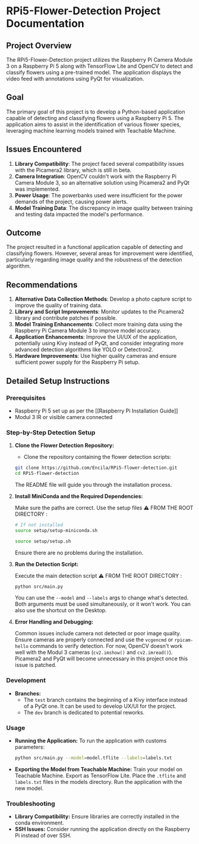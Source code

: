 
# RPi5-Flower-Detection Project Documentation

## Project Overview

The RPi5-Flower-Detection project utilizes the Raspberry Pi Camera Module 3 on a Raspberry Pi 5 along with TensorFlow Lite and OpenCV to detect and classify flowers using a pre-trained model. The application displays the video feed with annotations using PyQt for visualization.

## Goal

The primary goal of this project is to develop a Python-based application capable of detecting and classifying flowers using a Raspberry Pi 5. The application aims to assist in the identification of various flower species, leveraging machine learning models trained with Teachable Machine.

## Issues Encountered

1. **Library Compatibility**: The project faced several compatibility issues with the Picamera2 library, which is still in beta.
2. **Camera Integration**: OpenCV couldn't work with the Raspberry Pi Camera Module 3, so an alternative solution using Picamera2 and PyQt was implemented.
3. **Power Usage**: The powerbanks used were insufficient for the power demands of the project, causing power alerts.
4. **Model Training Data**: The discrepancy in image quality between training and testing data impacted the model's performance.

## Outcome

The project resulted in a functional application capable of detecting and classifying flowers. However, several areas for improvement were identified, particularly regarding image quality and the robustness of the detection algorithm.

## Recommendations

1. **Alternative Data Collection Methods**: Develop a photo capture script to improve the quality of training data.
2. **Library and Script Improvements**: Monitor updates to the Picamera2 library and contribute patches if possible.
3. **Model Training Enhancements**: Collect more training data using the Raspberry Pi Camera Module 3 to improve model accuracy.
4. **Application Enhancements**: Improve the UI/UX of the application, potentially using Kivy instead of PyQt, and consider integrating more advanced detection algorithms like YOLO or Detectron2.
5. **Hardware Improvements**: Use higher quality cameras and ensure sufficient power supply for the Raspberry Pi setup.

## Detailed Setup Instructions

### Prerequisites

- Raspberry Pi 5 set up as per the [[Raspberry Pi Installation Guide]]
- Modul 3 IR or visible camera connected

### Step-by-Step Detection Setup

1. **Clone the Flower Detection Repository:**
   - Clone the repository containing the flower detection scripts:
   ```sh
   git clone https://github.com/Encila/RPi5-flower-detection.git
   cd RPi5-flower-detection
   ```
   
   The README file will guide you through the installation process.

2. **Install MiniConda and the Required Dependencies:**

   Make sure the paths are correct.
   Use the setup files ⚠️ FROM THE ROOT DIRECTORY :
   ```sh
   # If not installed
   source setup/setup-miniconda.sh

   source setup/setup.sh
   ```
   Ensure there are no problems during the installation.

3. **Run the Detection Script:**

   Execute the main detection script ⚠️ FROM THE ROOT DIRECTORY :
   ```sh
   python src/main.py
   ```
   You can use the `--model` and `--labels` args to change what's detected. Both arguments must be used simultaneously, or it won't work.
   You can also use the shortcut on the Desktop.

4. **Error Handling and Debugging:**

   Common issues include camera not detected or poor image quality.
   Ensure cameras are properly connected and use the `vcgencmd` or `rpicam-hello` commands to verify detection.
   For now, OpenCV doesn't work well with the Modul 3 cameras (`cv2.imshow()` and `cv2.imread()`). Picamera2 and PyQt will become unnecessary in this project once this issue is patched.

### Development

- **Branches:**
  - The `test` branch contains the beginning of a Kivy interface instead of a PyQt one. It can be used to develop UX/UI for the project.
  - The `dev` branch is dedicated to potential reworks.

### Usage

- **Running the Application:**
  To run the application with customs parameters:
  ```sh
  python src/main.py --model=model.tflite --labels=labels.txt
  ```

- **Exporting the Model from Teachable Machine:**
  Train your model on Teachable Machine.
  Export as TensorFlow Lite.
  Place the `.tflite` and `labels.txt` files in the models directory.
  Run the application with the new model.

### Troubleshooting

- **Library Compatibility:** Ensure libraries are correctly installed in the conda environment.
- **SSH Issues:** Consider running the application directly on the Raspberry Pi instead of over SSH.
